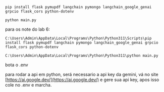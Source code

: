 ```
pip install flask pymupdf langchain pymongo langchain_google_genai grpcio flask_cors python-dotenv

python main.py
```


para os note do lab 6:

```
C:\Users\Admin\AppData\Local\Programs\Python\Python311\Scripts\pip install flask pymupdf langchain pymongo langchain_google_genai grpcio flask_cors python-dotenv

C:\Users\Admin\AppData\Local\Programs\Python\Python311\python main.py
```

bota o .env

para rodar a api em python, será necessario a api key da gemini, vá no site [https://ai.google.dev/](https://ai.google.dev/) e gere sua api key, apos isso cole no .env e marcha.

